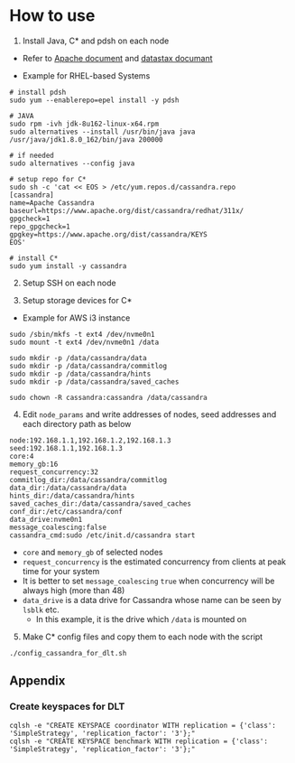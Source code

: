 # How to use
1. Install Java, C* and pdsh on each node
- Refer to [Apache document](https://cassandra.apache.org/download/) and [datastax documant](https://docs.datastax.com/en/cassandra/3.0/cassandra/install/installJdkRHEL.html)

- Example for RHEL-based Systems
```
# install pdsh
sudo yum --enablerepo=epel install -y pdsh

# JAVA
sudo rpm -ivh jdk-8u162-linux-x64.rpm
sudo alternatives --install /usr/bin/java java /usr/java/jdk1.8.0_162/bin/java 200000

# if needed
sudo alternatives --config java

# setup repo for C*
sudo sh -c 'cat << EOS > /etc/yum.repos.d/cassandra.repo
[cassandra]
name=Apache Cassandra
baseurl=https://www.apache.org/dist/cassandra/redhat/311x/
gpgcheck=1
repo_gpgcheck=1
gpgkey=https://www.apache.org/dist/cassandra/KEYS
EOS'

# install C*
sudo yum install -y cassandra
```

2. Setup SSH on each node

3. Setup storage devices for C*
- Example for AWS i3 instance
```
sudo /sbin/mkfs -t ext4 /dev/nvme0n1
sudo mount -t ext4 /dev/nvme0n1 /data

sudo mkdir -p /data/cassandra/data
sudo mkdir -p /data/cassandra/commitlog
sudo mkdir -p /data/cassandra/hints
sudo mkdir -p /data/cassandra/saved_caches

sudo chown -R cassandra:cassandra /data/cassandra
```

4. Edit `node_params` and write addresses of nodes, seed addresses and each directory path as below
```
node:192.168.1.1,192.168.1.2,192.168.1.3
seed:192.168.1.1,192.168.1.3
core:4
memory_gb:16
request_concurrency:32
commitlog_dir:/data/cassandra/commitlog
data_dir:/data/cassandra/data
hints_dir:/data/cassandra/hints
saved_caches_dir:/data/cassandra/saved_caches
conf_dir:/etc/cassandra/conf
data_drive:nvme0n1
message_coalescing:false
cassandra_cmd:sudo /etc/init.d/cassandra start
```
- `core` and `memory_gb` of selected nodes
- `request_concurrency` is the estimated concurrency from clients at peak time for your system
- It is better to set `message_coalescing` `true` when concurrency will be always high (more than 48)
- `data_drive` is a data drive for Cassandra whose name can be seen by `lsblk` etc.
  - In this example, it is the drive which `/data` is mounted on

5. Make C* config files and copy them to each node with the script
```
./config_cassandra_for_dlt.sh
```

## Appendix
### Create keyspaces for DLT
```
cqlsh -e "CREATE KEYSPACE coordinator WITH replication = {'class': 'SimpleStrategy', 'replication_factor': '3'};"
cqlsh -e "CREATE KEYSPACE benchmark WITH replication = {'class': 'SimpleStrategy', 'replication_factor': '3'};"
```
